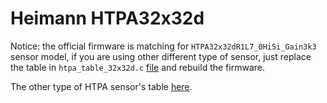 # Heimann HTPA32x32d

Notice: the official firmware is matching for `HTPA32x32dR1L7_0HiSi_Gain3k3` sensor model, if you are using other different type of sensor, just replace the table in `htpa_table_32x32d.c` [file](https://github.com/sipeed/MaixPy/blob/master/components/drivers/htpa/src/htpa_table_32x32d.c) and rebuild the firmware.

The other type of HTPA sensor's table [here](modules\heimann_HTPA_32x32\Table.c).
